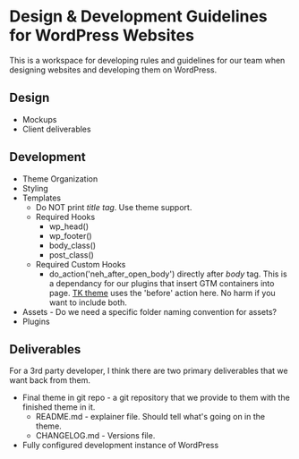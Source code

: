 # Design & Development Guidelines for WordPress Websites

This is a workspace for developing rules and guidelines for our team when designing websites and developing them on WordPress.

## Design
- Mockups
- Client deliverables

## Development
- Theme Organization
- Styling
- Templates
    - Do NOT print *title tag*. Use theme support.
    - Required Hooks
        - wp_head()
        - wp_footer()
        - body_class()
        - post_class()
    - Required Custom Hooks
        - do_action('neh_after_open_body') directly after *body* tag. This is a dependancy for our plugins that insert GTM containers into page. [TK theme](https://github.com/Themekraft/_tk) uses the 'before' action here. No harm if you want to include both.
- Assets - Do we need a specific folder naming convention for assets?
- Plugins

## Deliverables
For a 3rd party developer, I think there are two primary deliverables that we want back from them.

- Final theme in git repo - a git repository that we provide to them with the finished theme in it.
    - README.md - explainer file. Should tell what's going on in the theme.
    - CHANGELOG.md - Versions file.
- Fully configured development instance of WordPress
